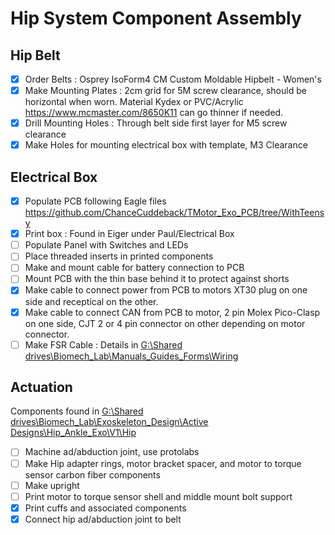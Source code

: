 # Hip System Component Assembly 

## Hip Belt
- [x] Order Belts : Osprey IsoForm4 CM Custom Moldable Hipbelt - Women's
- [x] Make Mounting Plates : 2cm grid for 5M screw clearance, should be horizontal when worn. Material Kydex or PVC/Acrylic https://www.mcmaster.com/8650K11 can go thinner if needed.
- [x] Drill Mounting Holes : Through belt side first layer for M5 screw clearance
- [x] Make Holes for mounting electrical box with template, M3 Clearance

## Electrical Box
- [x] Populate PCB following Eagle files https://github.com/ChanceCuddeback/TMotor_Exo_PCB/tree/WithTeensy
- [x] Print box : Found in Eiger under Paul/Electrical Box
- [ ] Populate Panel with Switches and LEDs
- [ ] Place threaded inserts in printed components
- [ ] Make and mount cable for battery connection to PCB
- [ ] Mount PCB with the thin base behind it to protect against shorts
- [x] Make cable to connect power from PCB to motors XT30 plug on one side and receptical on the other.
- [x] Make cable to connect CAN from PCB to motor, 2 pin Molex Pico-Clasp on one side, CJT 2 or 4 pin connector on other depending on motor connector.
- [ ] Make FSR Cable : Details in [G:\Shared drives\Biomech_Lab\Manuals_Guides_Forms\Wiring](https://drive.google.com/drive/u/1/folders/1kss5-lQCJR7LDJUPutcJnPvcSUGufQ4f)

## Actuation
Components found in [G:\Shared drives\Biomech_Lab\Exoskeleton_Design\Active Designs\Hip_Ankle_Exo\V1\Hip](https://drive.google.com/drive/u/1/folders/18ZjU5vfyqgjROW7zR3UMSPiWVc_CKC2L)
- [ ] Machine ad/abduction joint, use protolabs
- [ ] Make Hip adapter rings, motor bracket spacer, and motor to torque sensor carbon fiber components
- [ ] Make upright
- [ ] Print motor to torque sensor shell and middle mount bolt support
- [x] Print cuffs and associated components
- [x] Connect hip ad/abduction joint to belt

